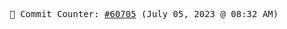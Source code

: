 <p align="center">
    <samp>
        📮 Commit Counter: <a href="https://github.com/Javascript-void0/Javascript-void0/commits/main">#60705</a> (July 05, 2023 @ 08:32 AM)
    </samp>
</p>